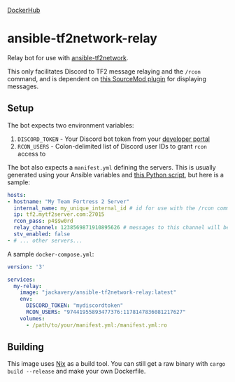 [DockerHub](https://hub.docker.com/r/jackavery/ansible-tf2network-relay)

# ansible-tf2network-relay

Relay bot for use with [ansible-tf2network](https://github.com/jack-avery/ansible-tf2network).

This only facilitates Discord to TF2 message relaying and the `/rcon` command,
and is dependent on [this SourceMod plugin](https://github.com/jack-avery/ansible-tf2network/blob/main/roles/sourcemod/files/addons/sourcemod/scripting/discord_relay.sp) for displaying messages.

## Setup

The bot expects two environment variables:
1. `DISCORD_TOKEN` - Your Discord bot token from your [developer portal](https://discord.com/developers/applications)
2. `RCON_USERS` - Colon-delimited list of Discord user IDs to grant `rcon` access to

The bot also expects a `manifest.yml` defining the servers.
This is usually generated using your Ansible variables and [this Python script](https://github.com/jack-avery/ansible-tf2network/blob/main/manifest.py),
but here is a sample:
```yml
hosts:
- hostname: "My Team Fortress 2 Server"
  internal_name: my_unique_internal_id # id for use with the /rcon command
  ip: tf2.mytf2server.com:27015
  rcon_pass: p4$$w0rd
  relay_channel: 1238569871910895626 # messages to this channel will be relayed in-game
  stv_enabled: false
- # ... other servers...
```

A sample `docker-compose.yml`:
```yml
version: '3'

services:
  my-relay:
    image: "jackavery/ansible-tf2network-relay:latest"
    env:
      DISCORD_TOKEN: "mydiscordtoken"
      RCON_USERS: "97441955893477376:1178147836081217627"
    volumes:
      - /path/to/your/manifest.yml:/manifest.yml:ro
```

## Building

This image uses [Nix](https://nixos.org) as a build tool.
You can still get a raw binary with `cargo build --release` and make your own Dockerfile.
